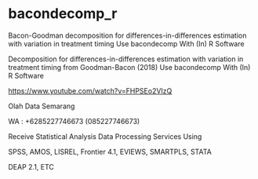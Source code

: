 # bacondecomp_r
Bacon-Goodman decomposition for differences-in-differences estimation with variation in treatment timing Use bacondecomp With (In) R Software

Decomposition for differences-in-differences estimation with variation in treatment timing from Goodman-Bacon (2018) Use bacondecomp With (In) R Software

https://www.youtube.com/watch?v=FHPSEo2VIzQ

Olah Data Semarang

WA : +6285227746673 (085227746673)

Receive Statistical Analysis Data Processing Services Using

SPSS, AMOS, LISREL, Frontier 4.1, EVIEWS, SMARTPLS, STATA

DEAP 2.1, ETC

